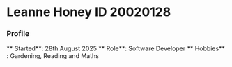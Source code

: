 # Leanne Honey ID 20020128

### Profile
** Started**: 28th August 2025
** Role**: Software Developer
** Hobbies** : Gardening, Reading and Maths